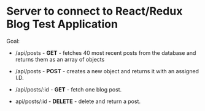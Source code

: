 # Server to connect to React/Redux Blog Test Application

Goal: 

* /api/posts - **GET** - fetches 40 most recent posts from the database and returns them as an array of objects

* /api/posts - **POST** - creates a new object and returns it with an assigned I.D.

* /api/posts/:id - **GET** - fetch one blog post.

* api/posts/:id - **DELETE** - delete and return a post. 
